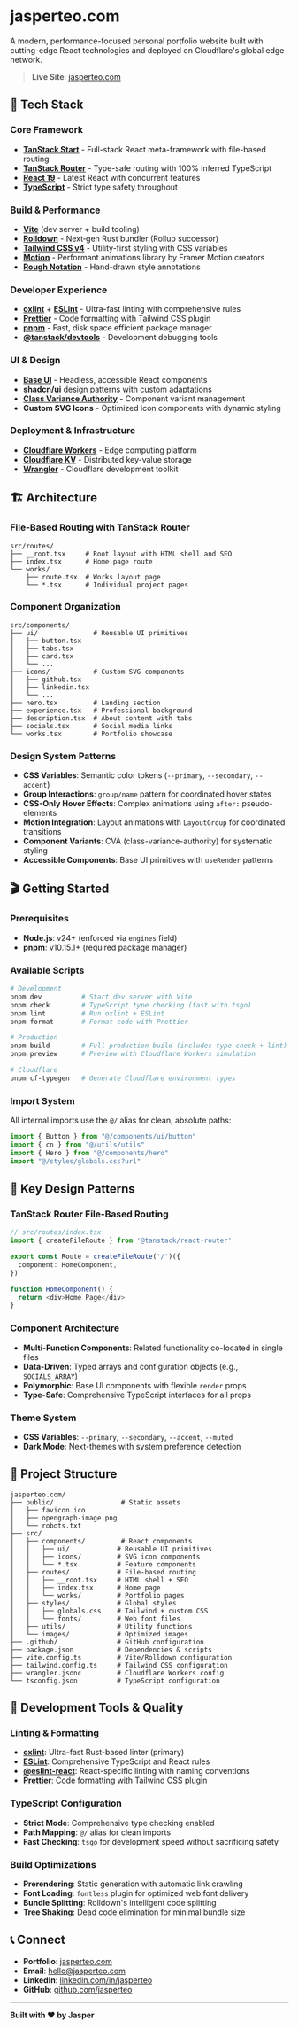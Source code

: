 # jasperteo.com

A modern, performance-focused personal portfolio website built with cutting-edge React technologies and deployed on Cloudflare's global edge network.

> **Live Site**: [jasperteo.com](https://jasperteo.com)

## 🍔 Tech Stack

### Core Framework
- **[TanStack Start](https://tanstack.com/start)** - Full-stack React meta-framework with file-based routing
- **[TanStack Router](https://tanstack.com/router)** - Type-safe routing with 100% inferred TypeScript
- **[React 19](https://react.dev/)** - Latest React with concurrent features
- **[TypeScript](https://typescriptlang.org/)** - Strict type safety throughout

### Build & Performance
- **[Vite](https://vitejs.dev/)** (dev server + build tooling)
- **[Rolldown](https://rolldown.rs/)** - Next‑gen Rust bundler (Rollup successor)
- **[Tailwind CSS v4](https://tailwindcss.com/)** - Utility-first styling with CSS variables
- **[Motion](https://motion.dev/)** - Performant animations library by Framer Motion creators
- **[Rough Notation](https://roughnotation.com/)** - Hand-drawn style annotations

### Developer Experience
- **[oxlint](https://oxc.rs/)** + **[ESLint](https://eslint.org/)** - Ultra-fast linting with comprehensive rules
- **[Prettier](https://prettier.io/)** - Code formatting with Tailwind CSS plugin
- **[pnpm](https://pnpm.io/)** - Fast, disk space efficient package manager
- **[@tanstack/devtools](https://github.com/TanStack/devtools)** - Development debugging tools

### UI & Design
- **[Base UI](https://base-ui.com/)** - Headless, accessible React components
- **[shadcn/ui](https://ui.shadcn.com/)** design patterns with custom adaptations
- **[Class Variance Authority](https://cva.style/)** - Component variant management
- **Custom SVG Icons** - Optimized icon components with dynamic styling

### Deployment & Infrastructure
- **[Cloudflare Workers](https://workers.cloudflare.com/)** - Edge computing platform
- **[Cloudflare KV](https://developers.cloudflare.com/kv/)** - Distributed key-value storage
- **[Wrangler](https://developers.cloudflare.com/workers/wrangler/)** - Cloudflare development toolkit

## 🏗️ Architecture

### File-Based Routing with TanStack Router
```text
src/routes/
├── __root.tsx     # Root layout with HTML shell and SEO
├── index.tsx      # Home page route
└── works/
    ├── route.tsx  # Works layout page
    └── *.tsx      # Individual project pages
```

### Component Organization
```text
src/components/
├── ui/              # Reusable UI primitives
│   ├── button.tsx
│   ├── tabs.tsx
│   ├── card.tsx
│   └── ...
├── icons/           # Custom SVG components
│   ├── github.tsx
│   ├── linkedin.tsx
│   └── ...
├── hero.tsx         # Landing section
├── experience.tsx   # Professional background
├── description.tsx  # About content with tabs
├── socials.tsx      # Social media links
└── works.tsx        # Portfolio showcase
```

### Design System Patterns
- **CSS Variables**: Semantic color tokens (`--primary`, `--secondary`, `--accent`)
- **Group Interactions**: `group/name` pattern for coordinated hover states
- **CSS-Only Hover Effects**: Complex animations using `after:` pseudo-elements
- **Motion Integration**: Layout animations with `LayoutGroup` for coordinated transitions
- **Component Variants**: CVA (class-variance-authority) for systematic styling
- **Accessible Components**: Base UI primitives with `useRender` patterns

## 🎬 Getting Started

### Prerequisites
- **Node.js**: v24+ (enforced via `engines` field)
- **pnpm**: v10.15.1+ (required package manager)

### Available Scripts
```bash
# Development
pnpm dev          # Start dev server with Vite
pnpm check        # TypeScript type checking (fast with tsgo)
pnpm lint         # Run oxlint + ESLint
pnpm format       # Format code with Prettier

# Production
pnpm build        # Full production build (includes type check + lint)
pnpm preview      # Preview with Cloudflare Workers simulation

# Cloudflare
pnpm cf-typegen   # Generate Cloudflare environment types
```

### Import System
All internal imports use the `@/` alias for clean, absolute paths:
```typescript
import { Button } from "@/components/ui/button"
import { cn } from "@/utils/utils"
import { Hero } from "@/components/hero"
import "@/styles/globals.css?url"
```

## 🎨 Key Design Patterns

### TanStack Router File-Based Routing
```typescript
// src/routes/index.tsx
import { createFileRoute } from '@tanstack/react-router'

export const Route = createFileRoute('/')({
  component: HomeComponent,
})

function HomeComponent() {
  return <div>Home Page</div>
}
```

### Component Architecture
- **Multi-Function Components**: Related functionality co-located in single files
- **Data-Driven**: Typed arrays and configuration objects (e.g., `SOCIALS_ARRAY`)
- **Polymorphic**: Base UI components with flexible `render` props
- **Type-Safe**: Comprehensive TypeScript interfaces for all props

### Theme System
- **CSS Variables**: `--primary`, `--secondary`, `--accent`, `--muted`
- **Dark Mode**: Next-themes with system preference detection

## 📁 Project Structure

```text
jasperteo.com/
├── public/                 # Static assets
│   ├── favicon.ico
│   ├── opengraph-image.png
│   └── robots.txt
├── src/
│   ├── components/         # React components
│   │   ├── ui/            # Reusable UI primitives
│   │   ├── icons/         # SVG icon components
│   │   └── *.tsx          # Feature components
│   ├── routes/            # File-based routing
│   │   ├── __root.tsx     # HTML shell + SEO
│   │   ├── index.tsx      # Home page
│   │   └── works/         # Portfolio pages
│   ├── styles/            # Global styles
│   │   ├── globals.css    # Tailwind + custom CSS
│   │   └── fonts/         # Web font files
│   ├── utils/             # Utility functions
│   └── images/            # Optimized images
├── .github/               # GitHub configuration
├── package.json           # Dependencies & scripts
├── vite.config.ts         # Vite/Rolldown configuration
├── tailwind.config.ts     # Tailwind CSS configuration
├── wrangler.jsonc         # Cloudflare Workers config
└── tsconfig.json          # TypeScript configuration
```

## 🔧 Development Tools & Quality

### Linting & Formatting
- **[oxlint](https://oxc.rs/)**: Ultra-fast Rust-based linter (primary)
- **[ESLint](https://eslint.org/)**: Comprehensive TypeScript and React rules
- **[@eslint-react](https://github.com/Rel1cx/eslint-react)**: React-specific linting with naming conventions
- **[Prettier](https://prettier.io/)**: Code formatting with Tailwind CSS plugin

### TypeScript Configuration
- **Strict Mode**: Comprehensive type checking enabled
- **Path Mapping**: `@/` alias for clean imports
- **Fast Checking**: `tsgo` for development speed without sacrificing safety

### Build Optimizations
- **Prerendering**: Static generation with automatic link crawling
- **Font Loading**: `fontless` plugin for optimized web font delivery
- **Bundle Splitting**: Rolldown's intelligent code splitting
- **Tree Shaking**: Dead code elimination for minimal bundle size

## 📞 Connect

- **Portfolio**: [jasperteo.com](https://jasperteo.com)
- **Email**: [hello@jasperteo.com](mailto:hello@jasperteo.com)
- **LinkedIn**: [linkedin.com/in/jasperteo](https://linkedin.com/in/jasperteo)
- **GitHub**: [github.com/jasperteo](https://github.com/jasperteo)

---

**Built with ❤️ by Jasper** 
